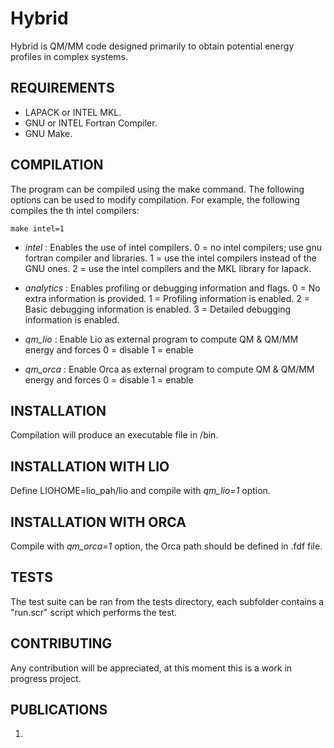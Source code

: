 Hybrid
============

Hybrid is QM/MM code designed primarily to obtain potential energy profiles in complex systems.

REQUIREMENTS
------------

* LAPACK or INTEL MKL.
* GNU or INTEL Fortran Compiler.
* GNU Make.

COMPILATION
------------

The program can be compiled using the make command. The following options can be used to modify compilation. For example, the following compiles the th intel compilers:

```
make intel=1
```

* _intel_ : Enables the use of intel compilers.
    0 = no intel compilers; use gnu fortran compiler and libraries.
    1 = use the intel compilers instead of the GNU ones.
    2 = use the intel compilers and the MKL library for lapack.

* _analytics_ : Enables profiling or debugging information and flags.
    0 = No extra information is provided.
    1 = Profiling information is enabled.
    2 = Basic debugging information is enabled.
    3 = Detailed debugging information is enabled.

* _qm_lio_ : Enable Lio as external program to compute QM & QM/MM energy and forces
    0 = disable
    1 = enable

* _qm_orca_ : Enable Orca as external program to compute QM & QM/MM energy and forces
    0 = disable
    1 = enable



INSTALLATION
------------

Compilation will produce an executable file in /bin.


INSTALLATION WITH LIO
-------------------------

Define LIOHOME=lio_pah/lio and compile with _qm_lio=1_ option.


INSTALLATION WITH ORCA
-------------------------

Compile with _qm_orca=1_ option, the Orca path should be defined in .fdf file.


TESTS
-----

The test suite can be ran from the tests directory, each subfolder contains a "run.scr" script which performs the test.


CONTRIBUTING
------------
Any contribution will be appreciated, at this moment this is a work in progress project.

PUBLICATIONS
------------

1. 
